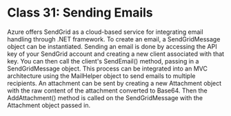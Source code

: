 # Class 31: Sending Emails

Azure offers SendGrid as a cloud-based service for integrating email handling through .NET framework. To create an email, a SendGridMessage object can be instantiated. Sending an email is done by accessing the API key of your SendGrid account and creating a new client associated with that key. You can then call the client's SendEmail() method, passing in a SendGridMessage object. This process can be integrated into an MVC architecture using the MailHelper object to send emails to multiple recipients. An attachment can be sent by creating a new Attachment object with the raw content of the attachment converted to Base64. Then the AddAttachment() method is called on the SendGridMessage with the Attachment object passed in. 
